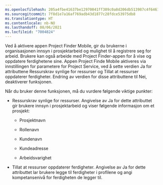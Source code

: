 ```yaml
---
ms.openlocfilehash: 205a4fbe41637be12970041ff309c0a8d206db513987c4f64610e842183ed781
ms.sourcegitcommit: 7f8d1e7a16af769adb43d1877c28fdce53975db8
ms.translationtype: HT
ms.contentlocale: nb-NO
ms.lasthandoff: 08/06/2021
ms.locfileid: "7004824"
---
```

Ved å aktivere appen Project Finder Mobile, gir du brukerne i organisasjonen innsyn i prosjektarbeid og mulighet til å registrere seg for arbeid. Brukere kan også arbeide med Project Finder-appen for å vise og oppdatere ferdighetene sine. Appen Project Finde Mobile aktiveres via innstillingen for parametere for Project Service, ved å sette verdien Ja for attributtene Ressurskrav synlige for ressurser og Tillat at ressurser oppdaterer ferdigheter. Endring av verdien for disse attributtene til Nei, deaktiverer funksjonen.  
  
 Når du bruker denne funksjonen, må du vurdere følgende viktige punkter:  
  
-   Ressurskrav synlige for ressurser. Angivelse av Ja for dette attributtet gir brukere innsyn i prosjektarbeid og viser følgende informasjon om et prosjekt:  
  
    -   Prosjektnavn  
  
    -   Rollenavn  
  
    -   Kundenavn  
  
    -   Kundeadresse  
  
    -   Arbeidsvarighet  
  
-   Tillat at ressurser oppdaterer ferdigheter. Angivelse av Ja for dette attributtet lar brukere legge til ferdigheter i profilene og angi kompetansenivå for ferdigheten de legger til.